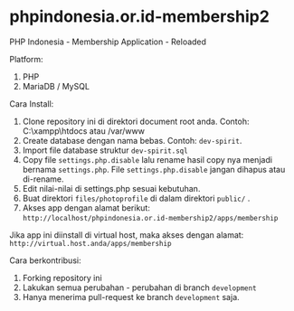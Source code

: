 # phpindonesia.or.id-membership2
PHP Indonesia - Membership Application - Reloaded

Platform:

1. PHP
2. MariaDB / MySQL

Cara Install:

1. Clone repository ini di direktori document root anda. Contoh: C:\xampp\htdocs atau /var/www
2. Create database dengan nama bebas. Contoh: `dev-spirit`.
3. Import file database struktur `dev-spirit.sql`
4. Copy file `settings.php.disable` lalu rename hasil copy nya menjadi bernama `settings.php`. File `settings.php.disable` jangan dihapus atau di-rename.
5. Edit nilai-nilai di settings.php sesuai kebutuhan.
6. Buat direktori `files/photoprofile` di dalam direktori `public/` .
7. Akses app dengan alamat berikut: `http://localhost/phpindonesia.or.id-membership2/apps/membership`

Jika app ini diinstall di virtual host, maka akses dengan alamat: `http://virtual.host.anda/apps/membership` 

Cara berkontribusi:

1. Forking repository ini
2. Lakukan semua perubahan - perubahan di branch `development`
3. Hanya menerima pull-request ke branch `development` saja.
